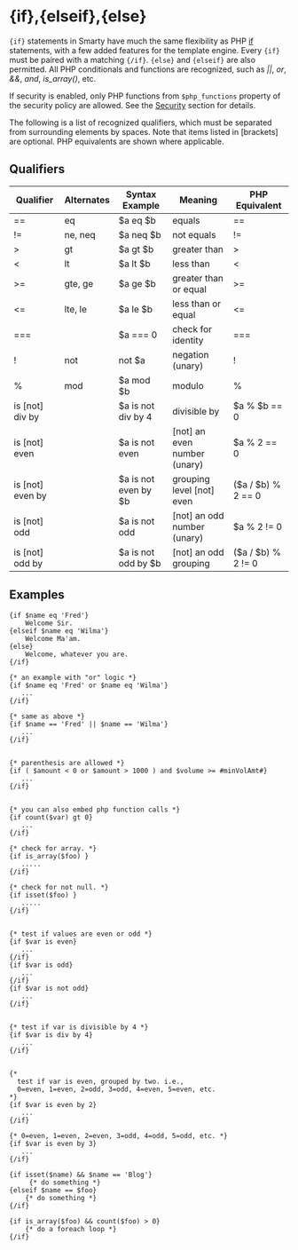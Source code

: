 # {if},{elseif},{else}

`{if}` statements in Smarty have much the same flexibility as PHP
[if](https://www.php.net/if) statements, with a few added features for the
template engine. Every `{if}` must be paired with a matching `{/if}`.
`{else}` and `{elseif}` are also permitted. All PHP conditionals and
functions are recognized, such as *\|\|*, *or*, *&&*, *and*,
*is_array()*, etc.

If security is enabled, only PHP functions from `$php_functions` property
of the security policy are allowed. See the
[Security](../../programmers/advanced-features/advanced-features-security.md) section for details.

The following is a list of recognized qualifiers, which must be
separated from surrounding elements by spaces. Note that items listed in
\[brackets\] are optional. PHP equivalents are shown where applicable.

## Qualifiers

| Qualifier          | Alternates | Syntax Example       | Meaning                        | PHP Equivalent     |
|--------------------|------------|----------------------|--------------------------------|--------------------|
| ==                 | eq         | $a eq $b             | equals                         | ==                 |
| !=                 | ne, neq    | $a neq $b            | not equals                     | !=                 |
| >                  | gt         | $a gt $b             | greater than                   | >                  |
| <                  | lt         | $a lt $b             | less than                      | <                  |
| >=                 | gte, ge    | $a ge $b             | greater than or equal          | >=                 |
| <=                 | lte, le    | $a le $b             | less than or equal             | <=                 |
| ===                |            | $a === 0             | check for identity             | ===                |
| !                  | not        | not $a               | negation (unary)               | !                  |
| %                  | mod        | $a mod $b            | modulo                         | %                  |
| is \[not\] div by  |            | $a is not div by 4   | divisible by                   | $a % $b == 0       |
| is \[not\] even    |            | $a is not even       | \[not\] an even number (unary) | $a % 2 == 0        |
| is \[not\] even by |            | $a is not even by $b | grouping level \[not\] even    | ($a / $b) % 2 == 0 |
| is \[not\] odd     |            | $a is not odd        | \[not\] an odd number (unary)  | $a % 2 != 0        |
| is \[not\] odd by  |            | $a is not odd by $b  | \[not\] an odd grouping        | ($a / $b) % 2 != 0 |

## Examples
```smarty
{if $name eq 'Fred'}
    Welcome Sir.
{elseif $name eq 'Wilma'}
    Welcome Ma'am.
{else}
    Welcome, whatever you are.
{/if}

{* an example with "or" logic *}
{if $name eq 'Fred' or $name eq 'Wilma'}
   ...
{/if}

{* same as above *}
{if $name == 'Fred' || $name == 'Wilma'}
   ...
{/if}


{* parenthesis are allowed *}
{if ( $amount < 0 or $amount > 1000 ) and $volume >= #minVolAmt#}
   ...
{/if}


{* you can also embed php function calls *}
{if count($var) gt 0}
   ...
{/if}

{* check for array. *}
{if is_array($foo) }
   .....
{/if}

{* check for not null. *}
{if isset($foo) }
   .....
{/if}


{* test if values are even or odd *}
{if $var is even}
   ...
{/if}
{if $var is odd}
   ...
{/if}
{if $var is not odd}
   ...
{/if}


{* test if var is divisible by 4 *}
{if $var is div by 4}
   ...
{/if}


{*
  test if var is even, grouped by two. i.e.,
  0=even, 1=even, 2=odd, 3=odd, 4=even, 5=even, etc.
*}
{if $var is even by 2}
   ...
{/if}

{* 0=even, 1=even, 2=even, 3=odd, 4=odd, 5=odd, etc. *}
{if $var is even by 3}
   ...
{/if}
 
{if isset($name) && $name == 'Blog'}
     {* do something *}
{elseif $name == $foo}
    {* do something *}
{/if}

{if is_array($foo) && count($foo) > 0}
    {* do a foreach loop *}
{/if}
```
